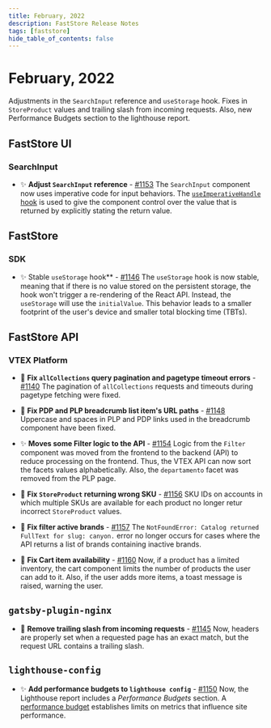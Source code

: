 ```yaml
---
title: February, 2022
description: FastStore Release Notes 
tags: [faststore]
hide_table_of_contents: false
---
```


# February, 2022

Adjustments in the `SearchInput` reference and `useStorage` hook. Fixes in `StoreProduct` values and trailing slash from incoming requests. Also, new Performance Budgets section to the lighthouse report.

<!--truncate-->

## FastStore UI

### SearchInput

- ✨ **Adjust `SearchInput` reference** - [#1153](https://github.com/vtex/faststore/pull/1153) The `SearchInput` component now uses imperative code for input behaviors. The [`useImperativeHandle` hook](https://reactjs.org/docs/hooks-reference.html#useimperativehandle) is used to give the component control over the value that is returned by explicitly stating the return value.


## FastStore
### SDK
- ✨ Stable `useStorage` hook** - [#1146](https://github.com/vtex/faststore/pull/1146) 
The `useStorage` hook is now stable, meaning that if there is no value stored on the persistent storage, the hook won't trigger a re-rendering of the React API. Instead, the `useStorage` will use the `initialValue`. This behavior leads to a smaller footprint of the user's device and smaller total blocking time (TBTs).

## FastStore API
### VTEX Platform
- 🐛 **Fix `allCollections` query pagination and pagetype timeout errors** - [#1140](https://github.com/vtex/faststore/pull/1140) 
The pagination of `allCollections` requests and timeouts during pagetype fetching were fixed.


- 🐛 **Fix PDP and PLP breadcrumb list item's URL paths** - [#1148](https://github.com/vtex/faststore/pull/1148)
Uppercase and spaces in PLP and PDP links used in the breadcrumb component have been fixed.

- ✨ **Moves some Filter logic to the API** - [#1154](https://github.com/vtex/faststore/pull/1154) 
Logic from the `Filter` component was moved from the frontend to the backend (API) to reduce processing on the frontend. Thus, the VTEX API can now sort the facets values alphabetically. Also, the `departamento` facet was removed from the PLP page.

- 🐛 **Fix `StoreProduct` returning wrong SKU** - [#1156](https://github.com/vtex/faststore/pull/1156) 
SKU IDs on accounts in which multiple SKUs are available for each product no longer retur incorrect `StoreProduct` values.

- 🐛 **Fix filter active brands** - [#1157](https://github.com/vtex/faststore/pull/1157) 
The `NotFoundError: Catalog returned FullText for slug: canyon.` error no longer occurs for cases where the API returns a list of brands containing inactive brands.

- 🐛 **Fix Cart item availability** - [#1160](https://github.com/vtex/faststore/pull/1160) 
Now, if a product has a limited inventory, the cart component limits the number of products the user can add to it. Also, if the user adds more items, a toast message is raised, warning the user.

## `gatsby-plugin-nginx`
- 🐛 **Remove trailing slash from incoming requests** - [#1145](https://github.com/vtex/faststore/pull/1145) 
Now, headers are properly set when a requested page has an exact match, but the request URL contains a trailing slash.

## `lighthouse-config`
- ✨ **Add performance budgets to `lighthouse config`** - [#1150](https://github.com/vtex/faststore/pull/1150) 
Now, the Lighthouse report includes a *Performance Budgets* section.
A [performance budget](https://web.dev/i18n/en/performance-budgets-101/) establishes limits on metrics that influence site performance.
